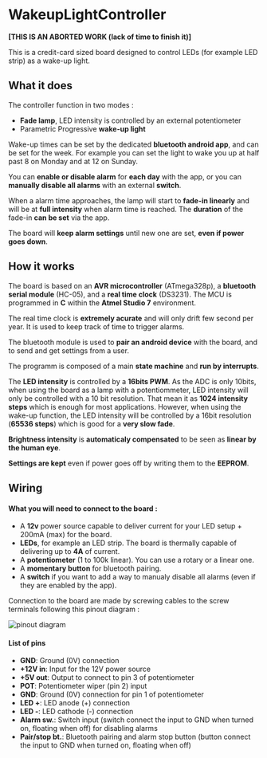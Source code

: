 # WakeupLightController
**[THIS IS AN ABORTED WORK (lack of time to finish it)]**

This is a credit-card sized board designed to control LEDs (for example LED strip) as a wake-up light.

## What it does
The controller function in two modes :
* **Fade lamp**, LED intensity is controlled by an external potentiometer
* Parametric Progressive **wake-up light**

Wake-up times can be set by the dedicated **bluetooth android app**, and can be set for the week.
For example you can set the light to wake you up at half past 8 on Monday and at 12 on Sunday.

You can **enable or disable alarm** for **each day** with the app, or you can **manually disable all alarms** with an external **switch**.

When a alarm time approaches, the lamp will start to **fade-in linearly** and will be at **full intensity** when alarm time is reached.
The **duration** of the fade-in **can be set** via the app.

The board will **keep alarm settings** until new one are set, **even if power goes down**.


## How it works

The board is based on an **AVR microcontroller** (ATmega328p), a **bluetooth serial module** (HC-05), and a **real time clock** (DS3231).
The MCU is programmed in **C** within the **Atmel Studio 7** environment.

The real time clock is **extremely acurate** and will only drift few second per year. It is used to keep track of time to trigger alarms.

The bluetooth module is used to **pair an android device** with the board, and to send and get settings from a user.

The programm is composed of a main **state machine** and **run by interrupts**.

The **LED intensity** is controlled by a **16bits PWM**. As the ADC is only 10bits, when using the board as a lamp with a potentiommeter, LED intensity will only be controlled with a 10 bit resolution. That mean it as **1024 intensity steps** which is enough for most applications. However, when using the wake-up function, the LED intensity will be controlled by a 16bit resolution (**65536 steps**) which is good for a **very slow fade**.

**Brightness intensity** is **automaticaly compensated** to be seen as **linear by the human eye**.

**Settings are kept** even if power goes off by writing them to the **EEPROM**.

## Wiring

#### What you will need to connect to the board :
* A **12v** power source capable to deliver current for your LED setup + 200mA (max) for the board.
* **LEDs**, for example an LED strip. The board is thermally capable of delivering up to **4A** of current.
* A **potentiometer** (1 to 100k linear). You can use a rotary or a linear one.
* A **momentary button** for bluetooth pairing.  
* A **switch** if you want to add a way to manualy disable all alarms (even if they are enabled by the app).

Connection to the board are made by screwing cables to the screw terminals following this pinout diagram :

![pinout diagram](http://image.noelshack.com/fichiers/2017/39/7/1506870790-board-3d.jpg)

#### List of pins
* **GND**: Ground (0V) connection
* **+12V in**: Input for the 12V power source
* **+5V out**: Output to connect to pin 3 of potentiometer
* **POT**: Potentiometer wiper (pin 2) input
* **GND**: Ground (0V) connection for pin 1 of potentiometer
* **LED +**: LED anode (+) connection
* **LED -**: LED cathode (-) connection
* **Alarm sw.**: Switch input (switch connect the input to GND when turned on, floating when off) for disabling alarms
* **Pair/stop bt.**: Bluetooth pairing and alarm stop button (button connect the input to GND when turned on, floating when off)
